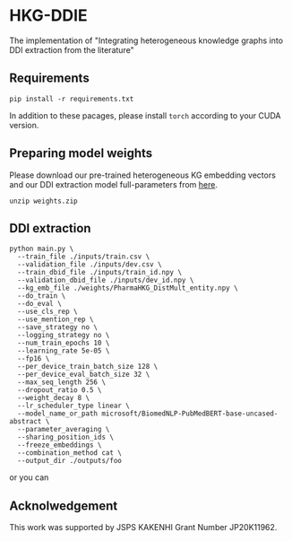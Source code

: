 # HKG-DDIE
The implementation of "Integrating heterogeneous knowledge graphs into DDI extraction from the literature"

## Requirements
```
pip install -r requirements.txt
```
In addition to these pacages, please install ```torch``` according to your CUDA version.

## Preparing model weights
Please download our pre-trained heterogeneous KG embedding vectors and our DDI extraction model full-parameters from [here](https://github.com/tticoin/HKG-DDIE/releases).
```
unzip weights.zip
```

## DDI extraction
```
python main.py \
  --train_file ./inputs/train.csv \
  --validation_file ./inputs/dev.csv \
  --train_dbid_file ./inputs/train_id.npy \
  --validation_dbid_file ./inputs/dev_id.npy \
  --kg_emb_file ./weights/PharmaHKG_DistMult_entity.npy \
  --do_train \
  --do_eval \
  --use_cls_rep \
  --use_mention_rep \
  --save_strategy no \
  --logging_strategy no \
  --num_train_epochs 10 \
  --learning_rate 5e-05 \
  --fp16 \
  --per_device_train_batch_size 128 \
  --per_device_eval_batch_size 32 \
  --max_seq_length 256 \
  --dropout_ratio 0.5 \
  --weight_decay 8 \
  --lr_scheduler_type linear \
  --model_name_or_path microsoft/BiomedNLP-PubMedBERT-base-uncased-abstract \
  --parameter_averaging \
  --sharing_position_ids \
  --freeze_embeddings \
  --combination_method cat \
  --output_dir ./outputs/foo
```
or you can

## Acknolwedgement
This work was supported by JSPS KAKENHI Grant Number JP20K11962.
